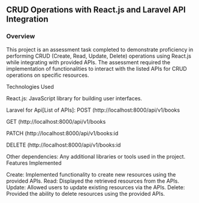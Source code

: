 <h2>CRUD Operations with React.js and Laravel API Integration
</h2><h3>Overview</h3>


This project is an assessment task completed to demonstrate proficiency in performing CRUD (Create, Read, Update, Delete) operations using React.js while integrating with provided APIs. The assessment required the implementation of functionalities to interact with the listed APIs for CRUD operations on specific resources.

Technologies Used

React.js: JavaScript library for building user interfaces.

Laravel for Api[List of APIs]: 
POST (http://localhost:8000/api/v1/books

GET (http://localhost:8000/api/v1/books

PATCH (http://localhost:8000/api/v1/books:id

DELETE (http://localhost:8000/api/v1/books:id

Other dependencies: Any additional libraries or tools used in the project.
Features Implemented

Create: Implemented functionality to create new resources using the provided APIs.
Read: Displayed the retrieved resources from the APIs.
Update: Allowed users to update existing resources via the APIs.
Delete: Provided the ability to delete resources using the provided APIs.
